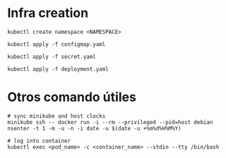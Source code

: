 Infra creation
==============

```
kubectl create namespace <NAMESPACE>

kubectl apply -f configmap.yaml

kubectl apply -f secret.yaml

kubectl apply -f deployment.yaml
```


Otros comando útiles
====================

```
# sync minikube and host clocks
minikube ssh -- docker run -i --rm --privileged --pid=host debian nsenter -t 1 -m -u -n -i date -u $(date -u +%m%d%H%M%Y)

# log into container
kubectl exec <pod_name> -c <container_name> --stdin --tty /bin/bash

```
